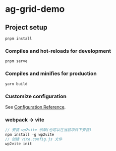 # ag-grid-demo

## Project setup
```
pnpm install
```

### Compiles and hot-reloads for development
```
pnpm serve
```

### Compiles and minifies for production
```
yarn build
```

### Customize configuration
See [Configuration Reference](https://cli.vuejs.org/config/).


### webpack -> vite
```js
// 安装 wp2vite 依赖(也可以在当前项目下安装)
npm install -g wp2vite
// 创建 vite.config.js 文件
wp2vite init
```
